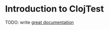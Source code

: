 # Introduction to ClojTest

TODO: write [great documentation](http://jacobian.org/writing/great-documentation/what-to-write/)
